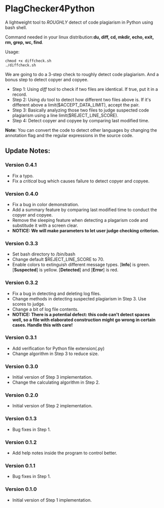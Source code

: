 # PlagChecker4Python
A lightweight tool to *ROUGHLY* detect of code plagiarism in Python using bash shell. 

Command needed in your linux distribution:**du, diff, cd, mkdir, echo, exit, rm, grep, wc, find**.

Usage:
```
chmod +x diffcheck.sh
./diffcheck.sh
```

We are going to do a 3-step check to roughly detect code plagiarism. And a bonus step to detect copyer and copyee.
* Step 1: Using *diff* tool to check if two files are identical. If true, put it in a record.
* Step 2: Using *du* tool to detect how different two files above is. If it's different above a limit($ACCEPT_DATA_LIMIT), accept the pair.
* Step 3: Basically analyzing those two files to judge suspected code plagiarism using a line limit($REJECT_LINE_SCORE).
* Step 4: Detect copyer and copyee by comparing last modified time.

**Note:** You can convert the code to detect other languages by changing the annotation flag and the regular expressions in the source code.

## Update Notes:

### Version 0.4.1
* Fix a typo.
* Fix a *critical* bug which causes failure to detect copyer and copyee.

### Version 0.4.0
* Fix a bug in color demonstration.
* Add a summary feature by comparing last modified time to conduct the copyer and copyee.
* Remove the sleeping feature when detecting a plagarism code and substitude it with a screen clear.
* **NOTICE: We will make parameters to let user judge checking criterion.**

### Version 0.3.3
* Set bash directory to /bin/bash
* Change default $REJECT_LINE_SCORE to 70.
* Enable colors to extinguish different message types. [**Info**] is green. [**Suspected**] is yellow. [**Detected**] and [**Error**] is red.

### Version 0.3.2
* Fix a bug in detecting and deleting log files.
* Change methods in detecting suspected plagiarism in Step 3. Use scores to judge.
* Change a bit of log file contents.
* **NOTICE: There is a potential defect: this code can't detect spaces well, so a file with elaborated construction might go wrong in certain cases. Handle this with care!**

### Version 0.3.1
* Add verification for Python file extension(.py)
* Change algorithm in Step 3 to reduce size.

### Version 0.3.0
* Initial version of Step 3 implementation.
* Change the calculating algorithm in Step 2.

### Version 0.2.0
* Initial version of Step 2 implementation.

### Version 0.1.3
* Bug fixes in Step 1.

### Version 0.1.2
* Add help notes inside the program to control better.

### Version 0.1.1
* Bug fixes in Step 1.

### Version 0.1.0
* Initial version of Step 1 implementation.

